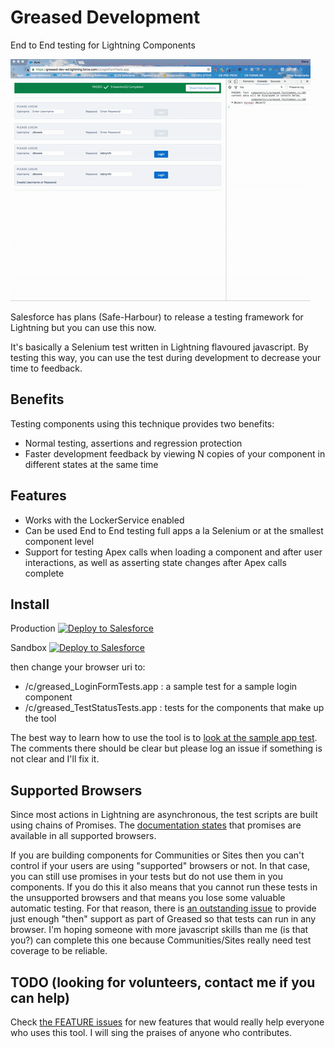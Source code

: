 # Greased Development
End to End testing for Lightning Components

![Demo](demo.gif "Demo")

Salesforce has plans (Safe-Harbour) to release a testing framework for Lightning but you can use this now. 

It's basically a Selenium test written in Lightning flavoured javascript. 
By testing this way, you can use the test during development to decrease your time to feedback.

## Benefits

Testing components using this technique provides two benefits:

* Normal testing, assertions and regression protection
* Faster development feedback by viewing N copies of your component in different states at the same time

## Features

* Works with the LockerService enabled
* Can be used End to End testing full apps a la Selenium or at the smallest component level
* Support for testing Apex calls when loading a component and after user interactions, as well as asserting state changes after Apex calls complete

## Install

<p>Production
<a href="https://githubsfdeploy.herokuapp.com/app/githubdeploy/stevebuik/greased">
  <img alt="Deploy to Salesforce"
       src="https://raw.githubusercontent.com/afawcett/githubsfdeploy/master/deploy.png">
</a>
</p>

<p>Sandbox
<a href="https://githubsfdeploy-sandbox.herokuapp.com/app/githubdeploy/stevebuik/greased">
  <img alt="Deploy to Salesforce"
       src="https://raw.githubusercontent.com/afawcett/githubsfdeploy/master/deploy.png">
</a>
</p>

then change your browser uri to:

* /c/greased_LoginFormTests.app : a sample test for a sample login component
* /c/greased_TestStatusTests.app : tests for the components that make up the tool

The best way to learn how to use the tool is to [look at the sample app test](https://github.com/stevebuik/greased/blob/master/src/aura/greased_LoginFormTests/greased_LoginFormTestsController.js). 
The comments there should be clear but please log an issue if something is not clear and I'll fix it.

## Supported Browsers

Since most actions in Lightning are asynchronous, the test scripts are built using chains of Promises. The 
[documentation states](https://developer.salesforce.com/docs/atlas.en-us.lightning.meta/lightning/js_promises.htm) that promises are available in all supported browsers.

If you are building components for Communities or Sites then you can't control if your users are using "supported" browsers or not. In that case, you can still use promises in your tests but do not use them in you components. If you do this it also means that you cannot run these tests in the unsupported browsers and that means you lose some valuable automatic testing. For that reason, there is [an outstanding issue](https://github.com/stevebuik/greased/issues/8) to provide just enough "then" support as part of Greased so that tests can run in any browser. I'm hoping someone with more javascript skills than me (is that you?) can complete this one because Communities/Sites really need test coverage to be reliable.


## TODO (looking for volunteers, contact me if you can help)

Check [the FEATURE issues](https://github.com/stevebuik/greased/issues) for new features that would really help everyone who uses this tool. I will sing the praises of anyone who contributes.
